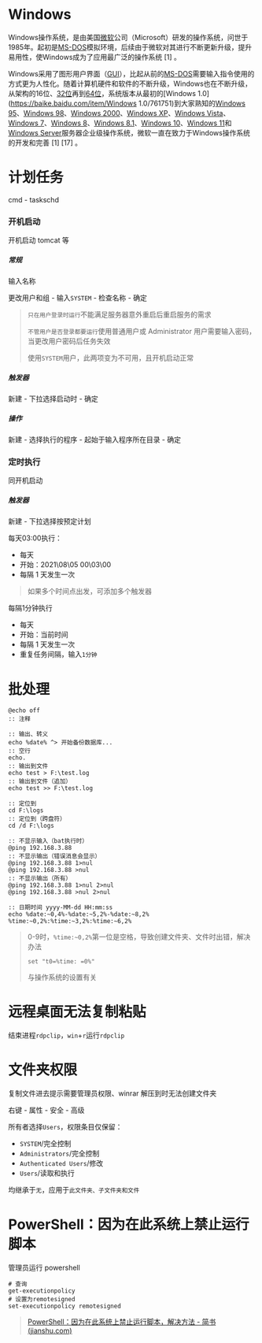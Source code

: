 # Windows

Windows操作系统，是由美国[微软](https://baike.baidu.com/item/微软/124767)公司（Microsoft）研发的操作系统，问世于1985年。起初是[MS-DOS](https://baike.baidu.com/item/MS-DOS/1120792)模拟环境，后续由于微软对其进行不断更新升级，提升易用性，使Windows成为了应用最广泛的操作系统 [1] 。

Windows采用了图形用户界面（[GUI](https://baike.baidu.com/item/GUI/479966)），比起从前的[MS-DOS](https://baike.baidu.com/item/MS-DOS/1120792)需要输入指令使用的方式更为人性化。随着计算机硬件和软件的不断升级，Windows也在不断升级，从架构的16位、[32位](https://baike.baidu.com/item/32位/5812218)再到[64位](https://baike.baidu.com/item/64位/2262282)，系统版本从最初的[Windows 1.0](https://baike.baidu.com/item/Windows 1.0/761751)到大家熟知的[Windows 95](https://baike.baidu.com/item/Windows%2095/757614)、[Windows 98](https://baike.baidu.com/item/Windows%2098/758579)、[Windows 2000](https://baike.baidu.com/item/Windows%202000/2769068)、[Windows XP](https://baike.baidu.com/item/Windows%20XP/191927)、[Windows Vista](https://baike.baidu.com/item/Windows%20Vista/214535)、[Windows 7](https://baike.baidu.com/item/Windows%207/1083761)、[Windows 8](https://baike.baidu.com/item/Windows%208/6851933)、[Windows 8.1](https://baike.baidu.com/item/Windows%208.1/768457)、[Windows 10](https://baike.baidu.com/item/Windows%2010/6877791)、[Windows 11](https://baike.baidu.com/item/Windows%2011/57321047)和[Windows Server](https://baike.baidu.com/item/Windows%20Server/271508)服务器企业级操作系统，微软一直在致力于Windows操作系统的开发和完善 [1] [17] 。

# 计划任务

cmd - taskschd

### 开机启动

开机启动 tomcat 等

##### 常规

输入名称

更改用户和组 - 输入`SYSTEM` - 检查名称 - 确定

> `只在用户登录时运行`不能满足服务器意外重启后重启服务的需求
> 
> `不管用户是否登录都要运行`使用普通用户或 Administrator 用户需要输入密码，当更改用户密码后任务失效
> 
> 使用`SYSTEM`用户，此两项变为不可用，且开机启动正常

##### 触发器

新建 - 下拉选择启动时 - 确定

##### 操作

新建 - 选择执行的程序 - 起始于输入程序所在目录 - 确定

### 定时执行

同开机启动

##### 触发器

新建 - 下拉选择按预定计划

每天03:00执行：

- 每天
- 开始：2021\08\05 00\03\00
- 每隔 1 天发生一次

> 如果多个时间点出发，可添加多个触发器

每隔1分钟执行

- 每天
- 开始：当前时间
- 每隔 1 天发生一次
- 重复任务间隔，输入`1分钟`

# 批处理

```batch
@echo off
:: 注释

:: 输出、转义
echo %date% ^> 开始备份数据库...
:: 空行
echo.
:: 输出到文件
echo test > F:\test.log
:: 输出到文件（追加）
echo test >> F:\test.log

:: 定位到
cd F:\logs
:: 定位到（跨盘符）
cd /d F:\logs

:: 不显示输入（bat执行时）
@ping 192.168.3.88
:: 不显示输出（错误消息会显示）
@ping 192.168.3.88 1>nul
@ping 192.168.3.88 >nul
:: 不显示输出（所有）
@ping 192.168.3.88 1>nul 2>nul
@ping 192.168.3.88 >nul 2>nul

:: 日期时间 yyyy-MM-dd HH:mm:ss
echo %date:~0,4%-%date:~5,2%-%date:~8,2% %time:~0,2%:%time:~3,2%:%time:~6,2%
```

> 0-9时，`%time:~0,2%`第一位是空格，导致创建文件夹、文件时出错，解决办法
> 
> ```batch
> set "t0=%time: =0%"
> ```
> 
> 与操作系统的设置有关

# 远程桌面无法复制粘贴

结束进程`rdpclip`，`win`+`r`运行`rdpclip`

# 文件夹权限

复制文件进去提示需要管理员权限、winrar 解压到时无法创建文件夹

右键 - 属性 - 安全 - 高级

所有者选择`Users`，权限条目仅保留：

- `SYSTEM`/完全控制
- `Administrators`/完全控制
- `Authenticated Users`/修改
- `Users`/读取和执行

均继承于`无`，应用于`此文件夹、子文件夹和文件`

# PowerShell：因为在此系统上禁止运行脚本

管理员运行 powershell

```
# 查询
get-executionpolicy
# 设置为remotesigned
set-executionpolicy remotesigned
```

> [PowerShell：因为在此系统上禁止运行脚本，解决方法 - 简书 (jianshu.com)](https://www.jianshu.com/p/4eaad2163567)
